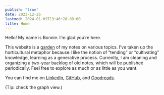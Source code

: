 ```yaml
---
publish: "true"
date: 2023-12-26
lastmod: 2024-01-09T13:46:28-08:00
title: Home
---
```

Hello! My name is Bonnie. I’m glad you’re here.

This website is a [garden](https://maggieappleton.com/garden-history) of my notes on various topics. I’ve taken up the horticultural metaphor because I like the notion of “tending” or “cultivating” knowledge, learning as a generative process. Currently, I am cleaning and organizing a two-year backlog of old notes, which will be published periodically. Feel free to explore as much or as little as you want.

You can find me on [LinkedIn](www.linkedin.com/in/bonnie-yang-1198a522a), [GitHub](https://github.com/by2328), and [Goodreads](https://www.goodreads.com/liminaljest).

(Tip: check the graph view.)